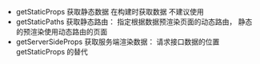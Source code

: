 * getStaticProps  获取静态数据  在构建时获取数据  不建议使用
* getStaticPaths  获取静态路由： 指定根据数据预渲染页面的动态路由， 静态的预渲染使用动态路由的页面
* getServerSideProps 获取服务端渲染数据：  请求接口数据的位置  getStaticProps 的替代